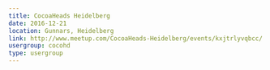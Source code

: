 ```yaml
---
title: CocoaHeads Heidelberg
date: 2016-12-21
location: Gunnars, Heidelberg
link: http://www.meetup.com/CocoaHeads-Heidelberg/events/kxjtrlyvqbcc/
usergroup: cocohd
type: usergroup
---
```

